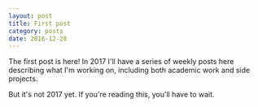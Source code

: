 ```yaml
---
layout: post
title: First post
category: posts
date: 2016-12-28
---
```


The first post is here! In 2017 I'll have a series of weekly posts here describing what I'm working on, including both academic work and side projects.

But it's not 2017 yet. If you're reading this, you'll have to wait.
